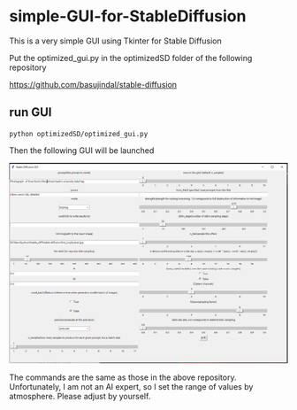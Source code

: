# simple-GUI-for-StableDiffusion
This is a very simple GUI using Tkinter for Stable Diffusion 

Put the optimized_gui.py in the optimizedSD folder of the following repository

https://github.com/basujindal/stable-diffusion

## run GUI

```
python optimizedSD/optimized_gui.py
```

Then the following GUI will be launched

![GUI](https://github.com/kuroganegames/simple-GUI-for-StableDiffusion/blob/main/gui.png)


The commands are the same as those in the above repository.
Unfortunately, I am not an AI expert, so I set the range of values by atmosphere.
Please adjust by yourself.
